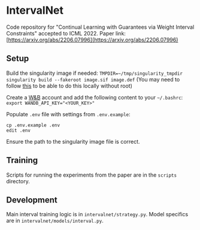 # IntervalNet

Code repository for "Continual Learning with Guarantees via Weight Interval Constraints" accepted to ICML 2022. 
Paper link: [https://arxiv.org/abs/2206.07996](https://arxiv.org/abs/2206.07996)

## Setup

Build the singularity image if needed:
`TMPDIR=~/tmp/singularity_tmpdir singularity build --fakeroot image.sif image.def`
(You may need to follow [this](https://sylabs.io/guides/3.5/admin-guide/user_namespace.html#fakeroot-feature) to be able to do this locally without root)

Create a [W&B](https://wandb.ai/) account and add the following content to your `~/.bashrc`:
`export WANDB_API_KEY="<YOUR_KEY>"`

Populate `.env` file with settings from `.env.example`:
```
cp .env.example .env
edit .env
```
Ensure the path to the singularity image file is correct.

## Training

Scripts for running the experiments from the paper are in the `scripts` directory. 


## Development

Main interval training logic is in `intervalnet/strategy.py`. Model specifics are in `intervalnet/models/interval.py`.
